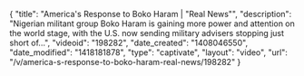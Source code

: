 {
    "title": "America's Response to Boko Haram | \"Real News\"",
    "description": "Nigerian militant group Boko Haram is gaining more power and attention on the world stage, with the U.S. now sending military advisers stopping just short of...",
    "videoid": "198282",
    "date_created": "1408046550",
    "date_modified": "1418181878",
    "type": "captivate",
    "layout": "video",
    "url": "\/v\/america-s-response-to-boko-haram-real-news\/198282"
}